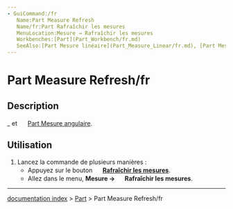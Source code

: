 ```yaml
---
- GuiCommand:/fr
   Name:Part Measure Refresh
   Name/fr:Part Rafraîchir les mesures
   MenuLocation:Mesure → Rafraîchir les mesures
   Workbenches:[Part](Part_Workbench/fr.md)
   SeeAlso:[Part Mesure linéaire](Part_Measure_Linear/fr.md), [Part Mesure angulaire](Part_Measure_Angular/fr.md)
---
```


# Part Measure Refresh/fr

## Description

_ et <img alt="" src=images/Part_Measure_Angular.svg  style="width:16px;"> [Part Mesure angulaire](Part_Measure_Angular/fr.md).

## Utilisation

1.  Lancez la commande de plusieurs manières :
    -   Appuyez sur le bouton **<img src=images/Part_Measure_Refresh.svg style="width:16px"> [Rafraîchir les mesures](Part_Measure_Refresh/fr.md)**.
    -   Allez dans le menu, **Mesure → <img src=images/Part_Measure_Refresh.svg style="width:16px"> Rafraîchir les mesures**.

---
[documentation index](../README.md) > [Part](Part_Workbench.md) > Part Measure Refresh/fr
